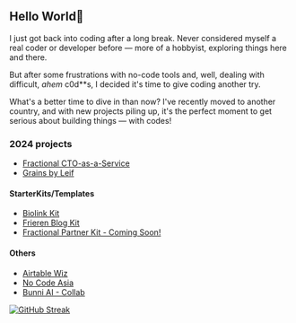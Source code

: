 ## Hello World🖖

I just got back into coding after a long break. Never considered myself a real coder or developer before — more of a hobbyist, exploring things here and there.

But after some frustrations with no-code tools and, well, dealing with difficult, _ahem_ c0d\*\*s, I decided it's time to give coding another try.

What's a better time to dive in than now? I've recently moved to another country, and with new projects piling up, it's the perfect moment to get serious about building things — with codes!

### 2024 projects

- [Fractional CTO-as-a-Service](https://leifjerami.com)
- [Grains by Leif](https://grains.leifjerami.com)

#### StarterKits/Templates

- [Biolink Kit](https://grains.leifjerami.com/post/biolink-clone/)
- [Frieren Blog Kit](https://grains.leifjerami.com/post/frieren-blog-kit/)
- [Fractional Partner Kit - Coming Soon!](https://grains.leifjerami.com)

#### Others

- [Airtable Wiz](https://airtablewiz.com)
- [No Code Asia](https://nocodeasia.leifjerami.com)
- [Bunni AI - Collab](https://bunni.ai)

[![GitHub Streak](https://streak-stats.demolab.com?user=fishingelephants&theme=tokyonight-duo&hide_border=true&date_format=j%20M%5B%20Y%5D)](https://git.io/streak-stats)

<!--
**fishingelephants/fishingelephants** is a ✨ _special_ ✨ repository because its `README.md` (this file) appears on your GitHub profile.

Here are some ideas to get you started:

- 🔭 I’m currently working on ...
- 🌱 I’m currently learning ...
- 👯 I’m looking to collaborate on ...
- 🤔 I’m looking for help with ...
- 💬 Ask me about ...
- 📫 How to reach me: ...
- 😄 Pronouns: ...
- ⚡ Fun fact: ...
-->

